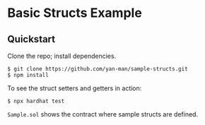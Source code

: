 # Basic Structs Example

## Quickstart

Clone the repo; install dependencies.

```
$ git clone https://github.com/yan-man/sample-structs.git
$ npm install
```

To see the struct setters and getters in action:

```shell
$ npx hardhat test
```

`Sample.sol` shows the contract where sample structs are defined.
